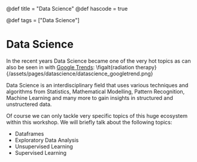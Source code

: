@def title = "Data Science"
@def hascode = true

@def tags = ["Data Science"]

# Data Science

In the recent years Data Science became one of the very hot topics as can also be seen in with [Google Trends](https://trends.google.de/trends/explore?date=all&q=data%20science):
\figalt{radiation therapy}{/assets/pages/datascience/datascience_googletrend.png}

Data Science is an interdisciplinary field that uses various techniques and algorithms from Statistics, Mathematical Modelling, Pattern Recognition, Machine Learning and many more to gain insights in structured and unstructered data.

Of course we can only tackle very specific topics of this huge ecosystem within this workshop. We will briefly talk about the following topics:
- Dataframes
- Exploratory Data Analysis
- Unsupervised Learning
- Supervised Learning